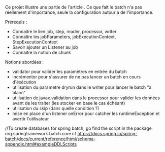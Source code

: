 Ce projet illustre une partie de l'article <REX Spring batch>. 
Ce que fait le batch n'a pas réellement d'importance, seule la configuration autour a de l'importance.

Prérequis :
- Connaitre le lien job, step, reader, processor, writer
- Connaître les jobParameters, jobExecutionContext, StepExecutionContext
- Savoir ajouter un Listener au job
- Connaitre la notion de chunk

Notions abordées :
- validator pour valider les paramètres en entrée du batch
- incrémentor pour s'assurer de ne pas lancer un batch en cours d'éxécution
- utilisation du parametre dryrun dans le writer pour lancer le batch "à blanc"
- utilisation de javax.validation dans le processor pour valider les données avant de les traiter (les stocker en base le cas échéant)
- utilisation du skip (dans quelle condition ?)
- mise en place d'un listener onError pour catcher les runtimeException et avertir l'utilisateur


//To create databases for spring batch, go find the script in the package org.springframework.batch.core
cf https://docs.spring.io/spring-batch/docs/current/reference/html/schema-appendix.html#exampleDDLScripts

